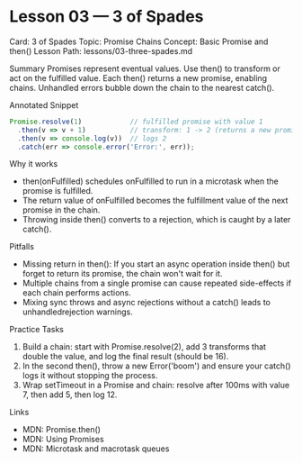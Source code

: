 # Lesson 03 — 3 of Spades
Card: 3 of Spades
Topic: Promise Chains
Concept: Basic Promise and then()
Lesson Path: lessons/03-three-spades.md

Summary
Promises represent eventual values. Use then() to transform or act on the fulfilled value. Each then() returns a new promise, enabling chains. Unhandled errors bubble down the chain to the nearest catch().

Annotated Snippet
```js
Promise.resolve(1)            // fulfilled promise with value 1
  .then(v => v + 1)           // transform: 1 -> 2 (returns a new promise)
  .then(v => console.log(v))  // logs 2
  .catch(err => console.error('Error:', err));
```

Why it works
- then(onFulfilled) schedules onFulfilled to run in a microtask when the promise is fulfilled.
- The return value of onFulfilled becomes the fulfillment value of the next promise in the chain.
- Throwing inside then() converts to a rejection, which is caught by a later catch().

Pitfalls
- Missing return in then(): If you start an async operation inside then() but forget to return its promise, the chain won't wait for it.
- Multiple chains from a single promise can cause repeated side-effects if each chain performs actions.
- Mixing sync throws and async rejections without a catch() leads to unhandledrejection warnings.

Practice Tasks
1) Build a chain: start with Promise.resolve(2), add 3 transforms that double the value, and log the final result (should be 16).
2) In the second then(), throw a new Error('boom') and ensure your catch() logs it without stopping the process.
3) Wrap setTimeout in a Promise and chain: resolve after 100ms with value 7, then add 5, then log 12.

Links
- MDN: Promise.then()
- MDN: Using Promises
- MDN: Microtask and macrotask queues